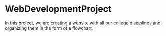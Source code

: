 # WebDevelopmentProject

In this project, we are creating a website with all our college disciplines and organizing them in the form of a flowchart.
